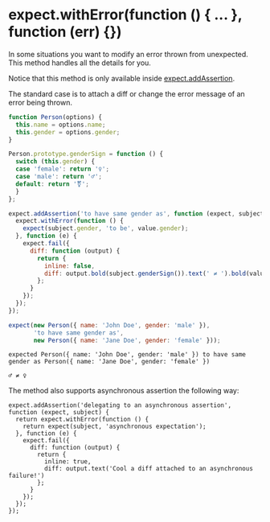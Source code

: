 # expect.withError(function () { ... }, function (err) {})

In some situations you want to modify an error thrown from
unexpected. This method handles all the details for you.

Notice that this method is only available inside
[expect.addAssertion](/api/addAssertion).

The standard case is to attach a diff or change the error message of
an error being thrown.

```js
function Person(options) {
  this.name = options.name;
  this.gender = options.gender;
}

Person.prototype.genderSign = function () {
  switch (this.gender) {
  case 'female': return '♀';
  case 'male': return '♂';
  default: return '⚧';
  }
};

expect.addAssertion('to have same gender as', function (expect, subject, value) {
  expect.withError(function () {
    expect(subject.gender, 'to be', value.gender);
  }, function (e) {
    expect.fail({
      diff: function (output) {
        return {
          inline: false,
          diff: output.bold(subject.genderSign()).text(' ≠ ').bold(value.genderSign())
        };
      }
    });
  });
});

expect(new Person({ name: 'John Doe', gender: 'male' }),
       'to have same gender as',
       new Person({ name: 'Jane Doe', gender: 'female' }));
```

```output
expected Person({ name: 'John Doe', gender: 'male' }) to have same gender as Person({ name: 'Jane Doe', gender: 'female' })

♂ ≠ ♀
```

The method also supports asynchronous assertion the following way:

```js#evaluate:false
expect.addAssertion('delegating to an asynchronous assertion', function (expect, subject) {
  return expect.withError(function () {
    return expect(subject, 'asynchronous expectation');
  }, function (e) {
    expect.fail({
      diff: function (output) {
        return {
          inline: true,
          diff: output.text('Cool a diff attached to an asynchronous failure!')
        };
      }
    });
  });
});
```

